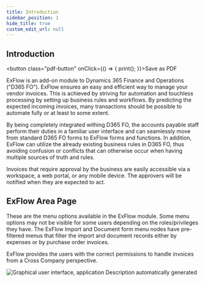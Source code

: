 ```yaml
---
title: Introduction
sidebar_position: 1
hide_title: true
custom_edit_url: null
---
```

## Introduction 
<button class="pdf-button" onClick={() => { print(); }}>Save as PDF</button>

ExFlow is an add-on module to Dynamics 365 Finance and Operations ("D365 FO"). ExFlow ensures an easy and efficient way to manage your vendor invoices. This is achieved by striving for automation and touchless processing by setting up business rules and workflows. By predicting the expected incoming invoices, many transactions should be possible to automate fully or at least to some extent.

By being completely integrated withing D365 FO, the accounts payable staff perform their duties in a familiar user interface and can seamlessly move from standard D365 FO forms to ExFlow forms and functions. In addition, ExFlow can utilize the already existing business rules in D365 FO, thus avoiding confusion or conflicts that can otherwise occur when having multiple sources of truth and rules.

Invoices that require approval by the business are easily accessible via a workspace, a web portal, or any mobile device. The approvers will be notified when they are expected to act.

## ExFlow Area Page

These are the menu options available in the ExFlow module. Some menu options may not be visible for some users depending on the roles/privileges they have. The ExFlow Import and Document form menu nodes have pre-filtered menus that filter the import and document records either by expenses or by purchase order invoices.

ExFlow provides the users with the correct permissions to handle invoices from a Cross Company perspective.

![Graphical user interface, application Description automatically generated](@site/static/img/media/image1.png)
